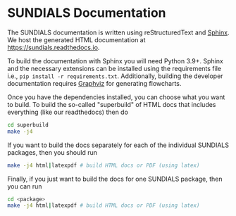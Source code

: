 # SUNDIALS Documentation

The SUNDIALS documentation is written using reStructuredText and
[Sphinx](https://www.sphinx-doc.org/). We host the generated HTML documentation
at https://sundials.readthedocs.io.

To build the documentation with Sphinx you will need Python 3.9+. Sphinx and the
necessary extensions can be installed using the requirements file i.e., `pip
install -r requirements.txt`. Additionally, building the developer
documentation requires [Graphviz](https://graphviz.org/) for generating
flowcharts.

Once you have the dependencies installed, you can choose what you want to build.
To build the so-called "superbuild" of HTML docs that includes everything
(like our readthedocs) then do

```bash
cd superbuild
make -j4
```

If you want to build the docs separately for each of the individual SUNDIALS packages,
then you should run

```bash
make -j4 html|latexpdf # build HTML docs or PDF (using latex)
```

Finally, if you just want to build the docs for one SUNDIALS package, then you can
run

```bash
cd <package>
make -j4 html|latexpdf # build HTML docs or PDF (using latex)
```

